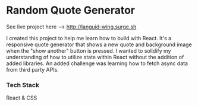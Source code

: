 # Random Quote Generator

See live project here --> http://languid-wing.surge.sh

I created this project to help me learn how to build with React. It's a responsive quote generator that shows a new quote and background image when the "show another" button is pressed. I wanted to solidify my understanding of how to utilize state within React without the addition of added libraries. An added challenge was learning how to fetch async data from third party APIs.

### Tech Stack
React & CSS

